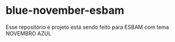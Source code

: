 # blue-november-esbam
Esse repositório e projeto está sendo feito para ESBAM com tema NOVEMBRO AZUL
